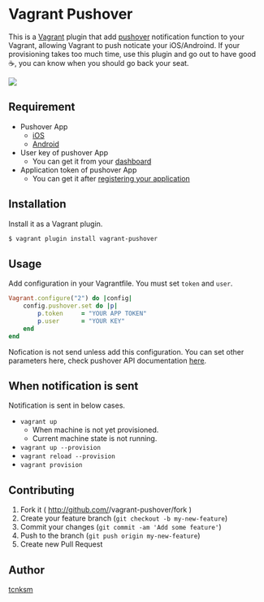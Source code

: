 # Vagrant Pushover

This is a [Vagrant](http://www.vagrantup.com/) plugin that add [pushover](https://pushover.net/api) notification function to your Vagrant, allowing Vagrant to push noticate your iOS/Androind. If your provisioning takes too much time, use this plugin and go out to have good :coffee:, you can know when you should go back your seat.

![](https://raw.github.com/tcnksm/vagrant-pushover/master/images/sample.png)

## Requirement

- Pushover App
    - [iOS](https://itunes.apple.com/us/app/pushover-notifications/id506088175?ls=1&mt=8https://itunes.apple.com/us/app/pushover-notifications/id506088175?ls=1&mt=8)
    - [Android](https://play.google.com/store/apps/details?id=net.superblock.pushover&ts=1392735420)
- User key of pushover App
    - You can get it from your [dashboard](https://pushover.net)
- Application token of pushover App
    - You can get it after [registering your application](https://pushover.net/apps/build)

## Installation

Install it as a Vagrant plugin. 

```bash
$ vagrant plugin install vagrant-pushover
```

## Usage

Add configuration in your Vagrantfile. You must set `token` and `user`. 

```ruby
Vagrant.configure("2") do |config|
    config.pushover.set do |p|
        p.token     = "YOUR APP TOKEN"
        p.user      = "YOUR KEY"
    end
end
```

Nofication is not send unless add this configuration. You can set other parameters here, check pushover API documentation [here](https://pushover.net/api). 

## When notification is sent

Notification is sent in below cases.

- `vagrant up`
    - When machine is not yet provisioned.
    - Current machine state is not running.
- `vagrant up --provision`
- `vagrant reload --provision`
- `vagrant provision`


## Contributing

1. Fork it ( http://github.com/<my-github-username>/vagrant-pushover/fork )
2. Create your feature branch (`git checkout -b my-new-feature`)
3. Commit your changes (`git commit -am 'Add some feature'`)
4. Push to the branch (`git push origin my-new-feature`)
5. Create new Pull Request

## Author

[tcnksm](https://twitter.com/deeeet)
